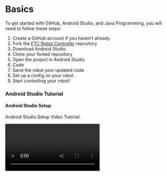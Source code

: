 # Basics

To get started with GitHub, Android Studio, and Java Programming, you will need to follow these steps:

1. Create a GitHub account if you haven't already
2. Fork the [FTC Robot Controller](https://github.com/FIRST-Tech-Challenge/FtcRobotController) repository
3. Download Android Studio
4. Clone your forked repository
5. Open the project in Android Studio
6. Code
7. Send the robot your updated code
8. Set up a config on your robot
9. Start controlling your robot!

### Android Studio Tutorial

#### Android Studio Setup

Android Studio Setup Video Tutorial:

<video src="../../images/mov/Android Studio Setup Tutorial.mp4" />

Android studio is one of the easier IDEs in terms of setup and usability. There are a lot of things that you can get lost with easily though.

**Gradle** - The gradle is the way your app (robot) will run

**ADB** - Android Debug Bridge is the way your computer will connect to the control hub and build the application

#### How does everything work?

* Basically, when you hit upload, it runs and installs an app to the robot's control hub. What this does is allow it to run effectively while connected to the driver station. The **gradle** is the way that this app gets built. This is also why it is so important to fork the FTC Robot Controller. They make the onboarding steps so much easier just because all the work for setup is done for you.

#### Plugins

I have encountered a bunch of plugins for AS that make the experience so much better. None of these are mandatory but may improve your experience. You access this page in the settings for AS.

* ADB Idea - Allows you to effectively use ADB with your computer to make sure everything is working properly.
* Better Comments - Changes your comments to different colors with different tags. This is extremely beneficial because it catches your eye more so you can leave notes for yourself.
* CodeGlance Pro - This improves the normal sidebar you will see when scrolling, it shows you the color of all of your code so you can easily see where you might need to be looking.
* Discord Integration - Definitely not necessary but very fun to use and show everyone which project you are working on in Discord.
* Dracula Theme - My personal favorite theme for AS because it looks very nice and the color coding makes a lot of sense to me.
* GitHub Copilot - A very useful companion when you are coding. It is a **subscription** that you can get free with GitHub Student Developer but basically allows you to have an AI "copilot" built in to your IDE for code completion and general help.
* Star Wars Progress Bar - My personal favorite plugin I have. All it really does is change your progress bars to Star Wars ships. It adds a lot of fun to the IDE.
